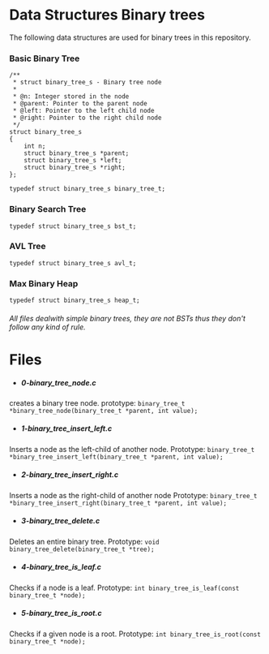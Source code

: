 # Data Structures Binary trees
The following data structures are used for binary trees in this repository.
### Basic Binary Tree
```
/**
 * struct binary_tree_s - Binary tree node
 *
 * @n: Integer stored in the node
 * @parent: Pointer to the parent node
 * @left: Pointer to the left child node
 * @right: Pointer to the right child node
 */
struct binary_tree_s
{
    int n;
    struct binary_tree_s *parent;
    struct binary_tree_s *left;
    struct binary_tree_s *right;
};

typedef struct binary_tree_s binary_tree_t;
```

### Binary Search Tree
``` typedef struct binary_tree_s bst_t; ```

### AVL Tree
``` typedef struct binary_tree_s avl_t; ```

### Max Binary Heap
``` typedef struct binary_tree_s heap_t; ```

###### All files dealwith simple binary trees, they are not BSTs thus they don't follow any kind of rule.


# Files

- ##### 0-binary_tree_node.c
creates a binary tree node.
prototype: `binary_tree_t *binary_tree_node(binary_tree_t *parent, int value);`

- ##### 1-binary_tree_insert_left.c
Inserts a node as the left-child of another node.
Prototype: `binary_tree_t *binary_tree_insert_left(binary_tree_t *parent, int value);`

- ##### 2-binary_tree_insert_right.c
Inserts a node as the right-child of another node
Prototype: `binary_tree_t *binary_tree_insert_right(binary_tree_t *parent, int value);`

- ##### 3-binary_tree_delete.c
Deletes an entire binary tree.
Prototype: `void binary_tree_delete(binary_tree_t *tree);`

- ##### 4-binary_tree_is_leaf.c
Checks if a node is a leaf.
Prototype: `int binary_tree_is_leaf(const binary_tree_t *node);`

- ##### 5-binary_tree_is_root.c
Checks if a given node is a root.
Prototype: `int binary_tree_is_root(const binary_tree_t *node);`
